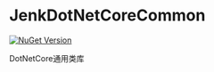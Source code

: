 ﻿# JenkDotNetCoreCommon

[![NuGet Version](https://badge.fury.io/nu/JenkDotNetCoreCommon.svg)](https://badge.fury.io/nu/JenkDotNetCoreCommon)

DotNetCore通用类库